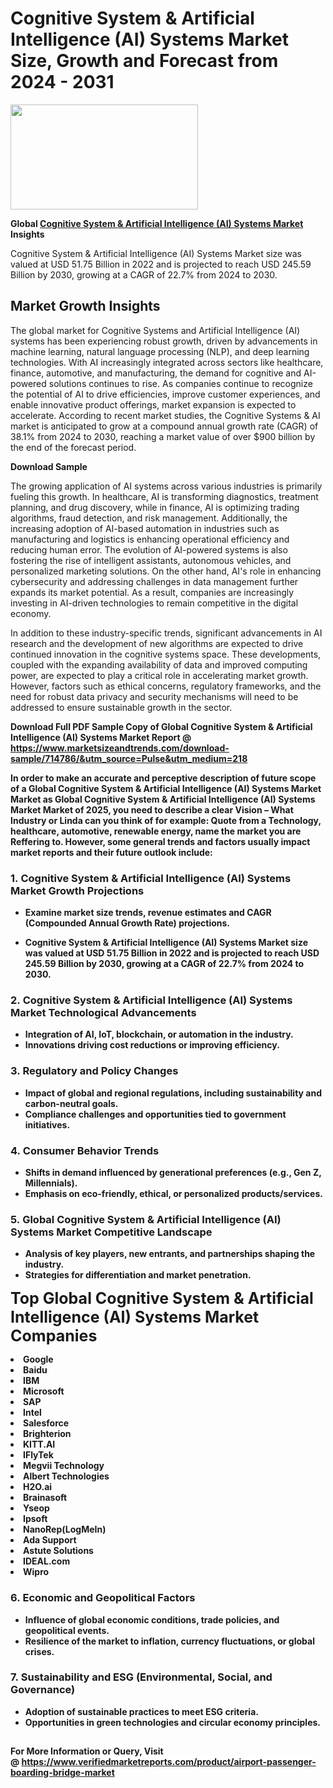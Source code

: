 <H1>Cognitive System & Artificial Intelligence (AI) Systems Market Size, Growth and Forecast from 2024 - 2031</H1><img class="aligncenter size-medium wp-image-584254" src="https://thirdeyenews.in/wp-content/uploads/2024/09/Global-Market-Research-300x168.jpeg" alt="" width="300" height="168" /><p><strong>Global&nbsp;<a href="https://www.marketsizeandtrends.com/download-sample/714786/&amp;utm_source=Pulse&amp;utm_medium=218">Cognitive System & Artificial Intelligence (AI) Systems Market</a> Insights</strong></p><p>Cognitive System & Artificial Intelligence (AI) Systems Market size was valued at USD 51.75 Billion in 2022 and is projected to reach USD 245.59 Billion by 2030, growing at a CAGR of 22.7% from 2024 to 2030.</p><p><h2>Market Growth Insights</h2> <p>The global market for Cognitive Systems and Artificial Intelligence (AI) systems has been experiencing robust growth, driven by advancements in machine learning, natural language processing (NLP), and deep learning technologies. With AI increasingly integrated across sectors like healthcare, finance, automotive, and manufacturing, the demand for cognitive and AI-powered solutions continues to rise. As companies continue to recognize the potential of AI to drive efficiencies, improve customer experiences, and enable innovative product offerings, market expansion is expected to accelerate. According to recent market studies, the Cognitive Systems & AI market is anticipated to grow at a compound annual growth rate (CAGR) of 38.1% from 2024 to 2030, reaching a market value of over $900 billion by the end of the forecast period.</p> <p><strong>Download Sample</strong></p> <p>The growing application of AI systems across various industries is primarily fueling this growth. In healthcare, AI is transforming diagnostics, treatment planning, and drug discovery, while in finance, AI is optimizing trading algorithms, fraud detection, and risk management. Additionally, the increasing adoption of AI-based automation in industries such as manufacturing and logistics is enhancing operational efficiency and reducing human error. The evolution of AI-powered systems is also fostering the rise of intelligent assistants, autonomous vehicles, and personalized marketing solutions. On the other hand, AI's role in enhancing cybersecurity and addressing challenges in data management further expands its market potential. As a result, companies are increasingly investing in AI-driven technologies to remain competitive in the digital economy. <p>In addition to these industry-specific trends, significant advancements in AI research and the development of new algorithms are expected to drive continued innovation in the cognitive systems space. These developments, coupled with the expanding availability of data and improved computing power, are expected to play a critical role in accelerating market growth. However, factors such as ethical concerns, regulatory frameworks, and the need for robust data privacy and security mechanisms will need to be addressed to ensure sustainable growth in the sector.</p> <p><strong></p><p><span class=""><strong>Download Full PDF Sample Copy of Global Cognitive System & Artificial Intelligence (AI) Systems Market Report</strong> @ <a href="https://www.marketsizeandtrends.com/download-sample/714786/&amp;utm_source=Pulse&amp;utm_medium=218" target="_blank">https://www.marketsizeandtrends.com/download-sample/714786/&amp;utm_source=Pulse&amp;utm_medium=218</a></span></p><p>In order to make an accurate and perceptive description of future scope of a Global&nbsp;Cognitive System & Artificial Intelligence (AI) Systems Market Market as Global&nbsp;Cognitive System & Artificial Intelligence (AI) Systems Market Market of 2025, you need to describe a clear Vision &ndash; What Industry or Linda can you think of for example: Quote from a Technology, healthcare, automotive, renewable energy, name the market you are Reffering to. However, some general trends and factors usually impact market reports and their future outlook include:</p><h3>1.&nbsp;<strong>Cognitive System & Artificial Intelligence (AI) Systems Market Growth Projections</strong></h3><ul><li>Examine market size trends, revenue estimates and CAGR (Compounded Annual Growth Rate) projections.</li><li><p>Cognitive System & Artificial Intelligence (AI) Systems Market size was valued at USD 51.75 Billion in 2022 and is projected to reach USD 245.59 Billion by 2030, growing at a CAGR of 22.7% from 2024 to 2030.</p></li></ul><h3>2.&nbsp;<strong>Cognitive System & Artificial Intelligence (AI) Systems Market Technological Advancements</strong></h3><ul><li>Integration of AI, IoT, blockchain, or automation in the industry.</li><li>Innovations driving cost reductions or improving efficiency.</li></ul><h3>3.&nbsp;<strong>Regulatory and Policy Changes</strong></h3><ul><li>Impact of global and regional regulations, including sustainability and carbon-neutral goals.</li><li>Compliance challenges and opportunities tied to government initiatives.</li></ul><h3>4.&nbsp;<strong>Consumer Behavior Trends</strong></h3><ul><li>Shifts in demand influenced by generational preferences (e.g., Gen Z, Millennials).</li><li>Emphasis on eco-friendly, ethical, or personalized products/services.</li></ul><h3>5.&nbsp;<strong>Global Cognitive System & Artificial Intelligence (AI) Systems Market Competitive Landscape</strong></h3><ul><li>Analysis of key players, new entrants, and partnerships shaping the industry.</li><li>Strategies for differentiation and market penetration.</li></ul><p data-pm-slice="1 1 []"><span style="color: inherit; font-family: inherit; font-size: 25px;">Top Global Cognitive System & Artificial Intelligence (AI) Systems Market Companies</span></p><div class="" data-test-id=""><p><li>Google</li><li> Baidu</li><li> IBM</li><li> Microsoft</li><li> SAP</li><li> Intel</li><li> Salesforce</li><li> Brighterion</li><li> KITT.AI</li><li> IFlyTek</li><li> Megvii Technology</li><li> Albert Technologies</li><li> H2O.ai</li><li> Brainasoft</li><li> Yseop</li><li> Ipsoft</li><li> NanoRep(LogMeIn)</li><li> Ada Support</li><li> Astute Solutions</li><li> IDEAL.com</li><li> Wipro</li></p></div><h3>6.&nbsp;<strong>Economic and Geopolitical Factors</strong></h3><ul><li>Influence of global economic conditions, trade policies, and geopolitical events.</li><li>Resilience of the market to inflation, currency fluctuations, or global crises.</li></ul><h3>7.&nbsp;<strong>Sustainability and ESG (Environmental, Social, and Governance)</strong></h3><ul><li>Adoption of sustainable practices to meet ESG criteria.</li><li>Opportunities in green technologies and circular economy principles.</li></ul><h2><strong style="font-size: 14px;">For More Information or Query, Visit @&nbsp;</strong><a style="background-color: #ffffff; font-size: 14px;" href="https://www.marketsizeandtrends.com/report/cognitive-system-artificial-intelligence-ai-systems-market/" target="_blank">https://www.verifiedmarketreports.com/product/airport-passenger-boarding-bridge-market</a></h2>
